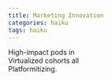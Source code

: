 ```yaml
---
title: Marketing Innovation
categories: haiku
tags: haiku
---
```

High-impact pods in      
Virtualized cohorts all  
Platformitizing.
